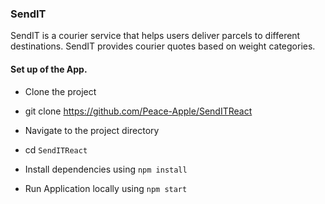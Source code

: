 ### SendIT

SendIT is a courier service that helps users deliver parcels to different destinations. SendIT provides courier quotes based on weight categories.

#### Set up of the App.
- Clone the project

- git clone https://github.com/Peace-Apple/SendITReact

- Navigate to the project directory

- cd `SendITReact`

- Install dependencies using `npm install`

- Run Application locally using `npm start`
